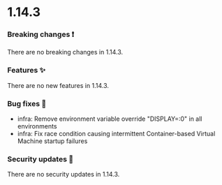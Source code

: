 # 1.14.3

### Breaking changes ❗

There are no breaking changes in 1.14.3.

### Features ✨

There are no new features in 1.14.3.

### Bug fixes 🐛

- infra: Remove environment variable override "DISPLAY=:0" in all environments
- infra: Fix race condition causing intermittent Container-based Virtual Machine
  startup failures

### Security updates 🔐

There are no security updates in 1.14.3.
